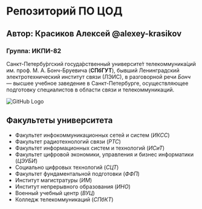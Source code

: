 # Репозиторий ПО ЦОД 
## Автор: Красиков Алексей @alexey-krasikov
### Группа: ИКПИ-82
Санкт-Петербу́ргский госуда́рственный университе́т телекоммуника́ций им. проф. М. А. Бонч-Бруевича (**СПбГУТ**), бывший Ленинградский электротехнический институт связи (ЛЭИС), в разговорной речи *Бонч* — высшее учебное заведение в Санкт-Петербурге, осуществляющее подготовку специалистов в области связи и телекоммуникаций.

![GitHub Logo](https://upload.wikimedia.org/wikipedia/commons/thumb/5/51/Корпус_СПбГУТ.jpg/1920px-Корпус_СПбГУТ.jpg)

## Факультеты университета
* Факультет инфокоммуникационных сетей и систем (*ИКСС*)
* Факультет радиотехнологий связи (*РТС*)
* Факультет информационных систем и технологий (*ИСиТ*)
* Факультет цифровой экономики, управления и бизнес информатики (*ЦЭУБИ*)
* Социально цифровых технологий (*СЦТ*)
* Факультет фундаментальной подготовки (*ФФП*)
* Институт магистратуры (*ИМ*)
* Институт непрерывного образования (*ИНО*)
* Военный учебный центр (*ВУЦ*)
* Колледж телекоммуникаций (*СПбКТ*)
